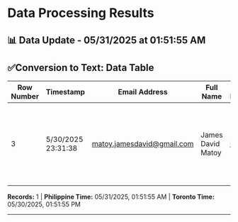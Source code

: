 # Data Processing Results

## 📊 Data Update - 05/31/2025 at 01:51:55 AM

## ✅Conversion to Text: Data Table

| Row Number | Timestamp | Email Address | Full Name | Upload Documents | File Name | Text File | Recent Date |
| --- | --- | --- | --- | --- | --- | --- | --- |
| 3 | 5/30/2025 23:31:38 | matoy.jamesdavid@gmail.com | James David Matoy | [Link](https://drive.google.com/open?id=1tDSr19rQEVU-8rKCNxUpUVmHN1yV0HP8) | AI Automation Engineer - James David Matoy - James David Matoy.pdf | [Link](https://drive.google.com/file/d/1NSkplFwUu7TL14_M1u686gvsN_0TEYXj/view?usp=drivesdk) | Recent Date |



**Records:** 1 | **Philippine Time:** 05/31/2025, 01:51:55 AM | **Toronto Time:** 05/30/2025, 01:51:55 PM

---

